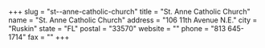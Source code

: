 +++
slug = "st--anne-catholic-church"
title = "St. Anne Catholic Church"
name = "St. Anne Catholic Church"
address = "106 11th Avenue N.E."
city = "Ruskin"
state = "FL"
postal = "33570"
website = ""
phone = "813 645-1714"
fax = ""
+++
